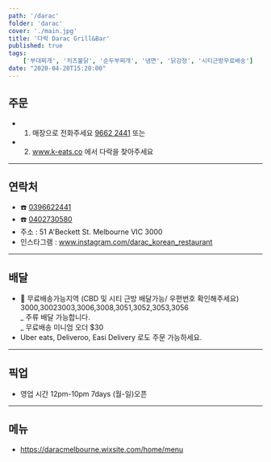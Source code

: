 ```yaml
---
path: '/darac'
folder: 'darac'
cover: './main.jpg'
title: '다락 Darac Grill&Bar'
published: true
tags:
    ['부대찌개', '치즈불닭', '순두부찌개', '냉면', '닭강정', '시티근방무료배송']
date: "2020-04-20T15:20:00"
---
```


## 주문

-   1. 매장으로 전화주세요 <a href="tel:0396622441"> 9662 2441</a> 또는
-   2.  <a href="https://store-q0u6t.mybigcommerce.com/darac/" target="blank"> www.k-eats.co </a>에서 다락을 찾아주세요

---

## 연락처

-   ☎️ <a href="tel:0396622441">0396622441</a>
-   ☎️ <a href="tel:0402730580">0402730580</a>
-   주소 : 51 A'Beckett St. Melbourne VIC 3000
-   인스타그램 : <a href="https://www.instagram.com/darac_korean_restaurant" target="blank" >www.instagram.com/darac_korean_restaurant</a>

---

## 배달

-   🛵 무료배송가능지역 (CBD 및 시티 근방 배달가능/ 우편번호 확인해주세요) 3000,30023003,3006,3008,3051,3052,3053,3056
    <br/>_ 주류 배달 가능합니다.
    <br/>_ 무료배송 미니엄 오더 \$30
-   Uber eats, Deliveroo, Easi Delivery 로도 주문 가능하세요.

---

## 픽업

-   영업 시간 12pm-10pm 7days (월-일)오픈

---

## 메뉴

-   <a href="https://daracmelbourne.wixsite.com/home/menu" target="blank" >https://daracmelbourne.wixsite.com/home/menu</a>
